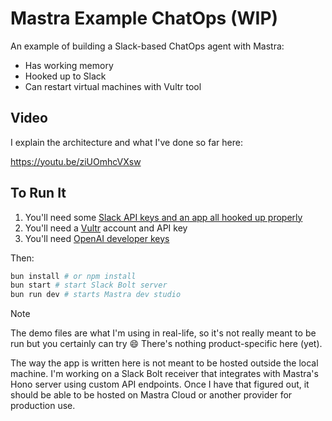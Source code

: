 # Mastra Example ChatOps (WIP)

An example of building a Slack-based ChatOps agent with Mastra:

- Has working memory
- Hooked up to Slack
- Can restart virtual machines with Vultr tool

## Video

I explain the architecture and what I've done so far here:

https://youtu.be/ziUOmhcVXsw

## To Run It

1. You'll need some [Slack API keys and an app all hooked up properly](https://tools.slack.dev/bolt-js/getting-started/)
2. You'll need a [Vultr](https://vultr.com) account and API key
3. You'll need [OpenAI developer keys](https://platform.openai.com)

Then:

```sh
bun install # or npm install
bun start # start Slack Bolt server
bun run dev # starts Mastra dev studio
```

> [!NOTE]
> The demo files are what I'm using in real-life, so it's not really meant to be run but you certainly can try 😄 There's nothing product-specific here (yet).

The way the app is written here is not meant to be hosted outside the local machine. I'm working on a Slack Bolt receiver that integrates with Mastra's Hono server using custom API endpoints. Once I have that figured out, it should be able to be hosted on Mastra Cloud or another provider for production use.
